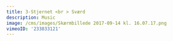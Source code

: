 ```yaml
---
title: 3-Stjernet <br > Sværd
description: Music
image: /cms/images/Skærmbillede 2017-09-14 kl. 16.07.17.png
vimeoID: '233833121'
---
```


